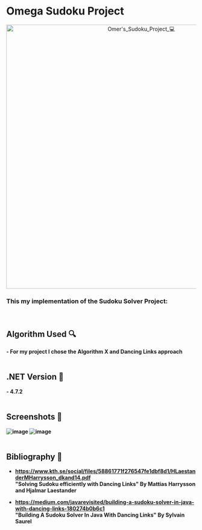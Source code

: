 # Omega Sudoku Project
<p align="center">
    <img width="700" src="https://user-images.githubusercontent.com/43177100/212404992-1b5dd7e7-0f51-42b5-a829-88809b56d4e3.png" alt="Omer's_Sudoku_Project_💻">
</p>
<h3>This my implementation of the Sudoku Solver Project:</h3>
<br />

## Algorithm Used 🔍
<b>- For my project I chose the Algorithm X and Dancing Links approach<b/>
<br />
<br />
## .NET Version 💾
<b>- 4.7.2<b/>
<br />
<br />
## Screenshots 📸
![image](https://user-images.githubusercontent.com/43177100/212402896-7af652b9-f865-4eea-a582-e8d3829641d0.png)
![image](https://user-images.githubusercontent.com/43177100/212403334-8b1be891-7fb7-4eba-b949-228ee0338647.png)
<br />
<br />
## Bibliography 📄
- https://www.kth.se/social/files/58861771f276547fe1dbf8d1/HLaestanderMHarrysson_dkand14.pdf
<br>"Solving Sudoku efficiently with Dancing Links" By Mattias Harrysson and Hjalmar Laestander<br/>


- https://medium.com/javarevisited/building-a-sudoku-solver-in-java-with-dancing-links-180274b0b6c1
<br>"Building A Sudoku Solver In Java With Dancing Links" By Sylvain Saurel<br/>
